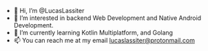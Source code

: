 - 👋 Hi, I’m @LucasLassiter
- 👀 I’m interested in backend Web Development and Native Android Development.
- 🌱 I’m currently learning Kotlin Multiplatform, and Golang
- 📫 You can reach me at my email lucaslassiter@protonmail.com

<!---
LucasLassiter/LucasLassiter is a ✨ special ✨ repository because its `README.md` (this file) appears on your GitHub profile.
You can click the Preview link to take a look at your changes.
--->

